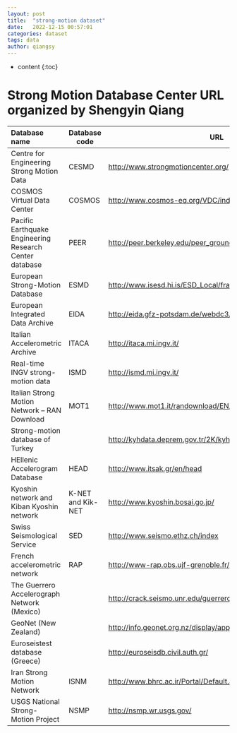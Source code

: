 ```yaml
---
layout: post
title:  "strong-motion dataset"
date:   2022-12-15 00:57:01
categories: dataset
tags: data
author: qiangsy
---
```


* content
{:toc}


# Strong Motion Database Center URL organized by Shengyin Qiang

| Database name | Database code | URL  |
| :------------ | ------------- | ---- |
| Centre for Engineering Strong Motion Data |CESMD| http://www.strongmotioncenter.org/   |
| COSMOS Virtual Data Center |COSMOS| http://www.cosmos-eq.org/VDC/index.html |
| Pacific Earthquake Engineering Research Center database|PEER|  http://peer.berkeley.edu/peer_ground_motion_database |
| European Strong-Motion Database| ESMD| http://www.isesd.hi.is/ESD_Local/frameset.htm |
| European Integrated Data Archive|  EIDA|  http://eida.gfz-potsdam.de/webdc3/ |
| Italian Accelerometric Archive | ITACA| http://itaca.mi.ingv.it/ |
| Real-time INGV strong- motion data |  ISMD|  http://ismd.mi.ingv.it/ |
| Italian Strong Motion Network – RAN Download | MOT1 |  http://www.mot1.it/randownload/EN/index.php |
| Strong-motion database of Turkey | |http://kyhdata.deprem.gov.tr/2K/kyhdata_v4.php |
| HEllenic Accelerogram Database| HEAD|  http://www.itsak.gr/en/head |
| Kyoshin network and Kiban Kyoshin network |  K-NET and Kik-NET | http://www.kyoshin.bosai.go.jp/ |
| Swiss Seismological Service | SED | http://www.seismo.ethz.ch/index |
| French accelerometric network |RAP| http://www-rap.obs.ujf-grenoble.fr/ |
| The Guerrero Accelerograph Network (Mexico) | | http://crack.seismo.unr.edu/guerrero/description.html |
| GeoNet (New Zealand) | |  http://info.geonet.org.nz/display/appdata/Applications+and+Data |
| Euroseistest database (Greece)|   |http://euroseisdb.civil.auth.gr/|
| Iran Strong Motion Network | ISNM | http://www.bhrc.ac.ir/Portal/Default.aspx?tabid=635 |
| USGS National Strong- Motion Project |NSMP | http://nsmp.wr.usgs.gov/ |
